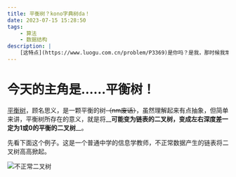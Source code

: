 ```yaml
---
title: 平衡树？kono字典树da！
date: 2023-07-15 15:28:50
tags: 
    - 算法
    - 数据结构
description: |
    [这特点](https://www.luogu.com.cn/problem/P3369)是你吗？是我，那时候我常数还很小。
---
```

# 今天的主角是……平衡树！
[平衡树](https://www.luogu.com.cn/problem/P3369)，顾名思义，是一颗平衡的树~~（nm废话）~~，虽然理解起来有点抽象，但简单来讲，平衡树所存在的意义，就是将__**可能变为链表的二叉树**__，变成左右深度差一定为1或0的__**平衡的二叉树**__。

先看下面这个例子。这是一个普通中学的信息学教师，不正常数据产生的链表将二叉树高高掀起。

![不正常二叉树](./images/unflocing_pic/BT_strange_2xs.png)


